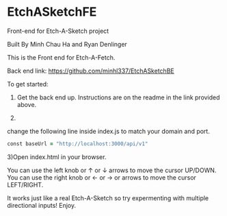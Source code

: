 # EtchASketchFE
Front-end for Etch-A-Sketch project

Built By Minh Chau Ha and Ryan Denlinger

This is the Front end for Etch-A-Fetch.

Back end link: https://github.com/minhl337/EtchASketchBE

To get started:

1) Get the back end up. Instructions are on the readme in the link provided above.

2)
change the following line inside index.js to match your domain and port.
```ruby
const baseUrl = "http://localhost:3000/api/v1"
```
3)Open index.html in your browser.

You can use the left knob or ↑ or ↓ arrows to move the cursor UP/DOWN.
You can use the right knob or ← or → or arrows to move the cursor LEFT/RIGHT.

It works just like a real Etch-A-Sketch so try expermenting with multiple directional inputs!
Enjoy.


